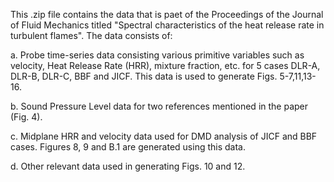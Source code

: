 This .zip file contains the data that is paet of the Proceedings of the Journal of Fluid Mechanics titled "Spectral characteristics of the heat release rate in turbulent flames".
The data consists of:

  a. Probe time-series data consisting various primitive variables such as velocity, Heat Release Rate (HRR), mixture fraction, etc. for 5 cases 
  DLR-A, DLR-B, DLR-C, BBF and JICF. This data is used to generate Figs. 5-7,11,13-16.
  
  b. Sound Pressure Level data for two references mentioned in the paper (Fig. 4).
  
  c. Midplane HRR and velocity data used for DMD analysis of JICF and BBF cases. Figures 8, 9 and B.1 are generated using this data.
  
  d. Other relevant data used in generating Figs. 10 and 12.
  
